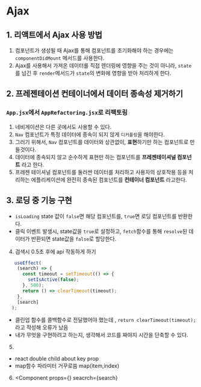 # Ajax

## 1. 리액트에서 Ajax 사용 방법

1. 컴포넌트가 생성될 때 Ajax를 통해 컴포넌트를 초기화해야 하는 경우에는 `componentDidMount` 메서드를 사용한다.
2. Ajax를 사용해서 가져온 데이터롤 직접 렌더링에 영향을 주는 것이 아니라, `state`를 넘긴 후 `render`메서드가 `state`의 변화에 영향을 받아 처리하게 한다.

## 2. 프레젠테이션 컨테이너에서 데이터 종속성 제거하기

### `App.jsx`에서 `AppRefactoring.jsx`로 리팩토링

1. 네비게이션은 다른 곳에서도 사용할 수 있다.
2. `Nav` 컴포넌트가 특정 데이터에 종속이 되지 않게 `디커플링`을 해야한다.
3. 그러기 위해서, `Nav` 컴포넌트를 데이터와 상관없이, **표현**하기만 하는 컴포넌트로 만들것이다.
4. 데이터에 종속되지 않고 순수하게 표현만 하는 컴포넌트를 **프레젠테이셔널 컴포넌트** 라고 한다.
5. 프레젠 테이셔널 컴포넌트를 둘러싼 데이터를 처리하고 사용자의 상호작용 등을 처리하는 에플리케이션에 완전히 종속된 컴포넌트를 **컨테이너 컴포넌트** 라고한다.

## 3. 로딩 중 기능 구현

- `isLoading` state 값이 `false`면 해당 컴포넌트를, `true`면 로딩 컴포넌트를 반환한다.
- 클릭 이벤트 발생시, state값을 `true`로 설정하고, `fetch`함수를 통해 `resolve`된 데이터가 반환되면 state값을 `false`로 할당한다.

4. 검색시 0.5초 후에 api 작동하게 하기

```js
   useEffect(
    (search) => {
      const timeout = setTimeout(() => {
        setIsActive(false);
      }, 500);
      return () => clearTimeout(timeout);
    },
    [search]
  );
```

- 클린업 함수를 콜백함수로 전달했어야 했는데 , `return clearTimeout(timeout);`라고 작성해 오류가 났음
- 내가 무엇을 구현하려고 하는지, 생각해서 코드를 짜야지 시간을 단축할 수 있다.

5.

- react double child about key prop
- map함수 파라미터 거꾸로씀 map(item,index)

6. <Component props={} seacrch={search}
